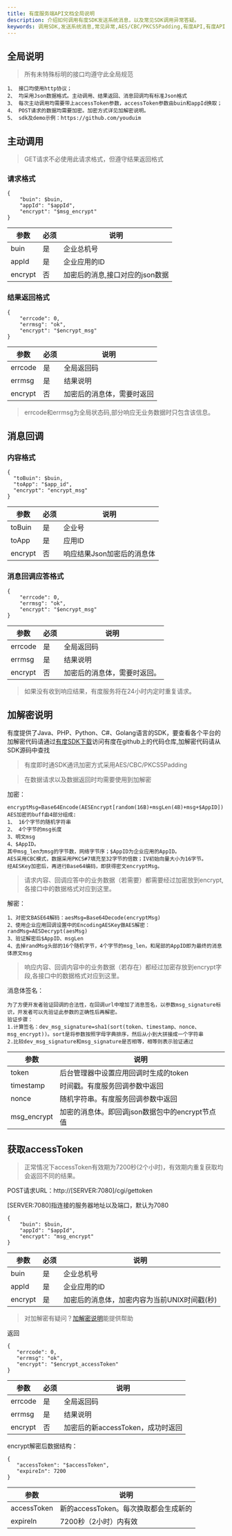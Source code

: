 ```yaml
---
title: 有度服务端API文档全局说明
description: 介绍如何调用有度SDK发送系统消息，以及常见SDK调用异常答疑。
keywords: 调用SDK,发送系统消息,常见异常,AES/CBC/PKCS5Padding,有度API,有度API全局说明
---
```


## 全局说明

> 所有未特殊标明的接口均遵守此全局规范

```
1、 接口均使用http协议；
2、 均采用Json数据格式。主动调用、结果返回、消息回调均有标准Json格式
3、 每次主动调用均需要带上accessToken参数，accessToken参数由buin和appId换取；
4、 POST请求的数据均需要加密。加密方式详见加解密说明。
5、 sdk及demo示例：https://github.com/youduim
```

## 主动调用
> GET请求不必使用此请求格式，但遵守结果返回格式

### 请求格式

```
{
    "buin": $buin,
    "appId": "$appId",
    "encrypt": "$msg_encrypt"
}
```

| 参数    | 必须 | 说明                            |
| ------- | ---- | ------------------------------- |
| buin    | 是   | 企业总机号                      |
| appId   | 是   | 企业应用的ID                    |
| encrypt | 否   | 加密后的消息,接口对应的json数据 |

### 结果返回格式

```
{
    "errcode": 0,
    "errmsg": "ok",
    "encrypt": "$encrypt_msg"
}
```

| 参数    | 必须 | 说明                       |
| ------- | ---- | -------------------------- |
| errcode | 是   | 全局返回码                 |
| errmsg  | 是   | 结果说明                   |
| encrypt | 否   | 加密后的消息体，需要时返回 |

> errcode和errmsg为全局状态码,部分响应无业务数据时只包含该信息。
>

## 消息回调

### 内容格式

```
{
  "toBuin": $buin,
  "toApp": "$app_id",
  "encrypt": "encrypt_msg"
}
```

| 参数    | 必须 | 说明                       |
| ------- | ---- | -------------------------- |
| toBuin  | 是   | 企业号                     |
| toApp   | 是   | 应用ID                     |
| encrypt | 否   | 响应结果Json加密后的消息体 |

### 消息回调应答格式

```
{
    "errcode": 0,
    "errmsg": "ok",
    "encrypt": "$encrypt_msg"
}
```

| 参数    | 必须 | 说明                         |
| ------- | ---- | ---------------------------- |
| errcode | 是   | 全局返回码                   |
| errmsg  | 是   | 结果说明                     |
| encrypt | 否   | 加密后的消息体，需要时返回。 |

> 如果没有收到响应结果，有度服务将在24小时内定时重复请求。
>

## 加解密说明

有度提供了Java、PHP、Python、C#、Golang语言的SDK，要查看各个平台的加解密代码请通过[有度SDK下载](a01_00002.md)访问有度在github上的代码仓库,加解密代码请从SDK源码中查找

> 有度即时通SDK通讯加密方式采用AES/CBC/PKCS5Padding

> 在数据请求以及数据返回时均需要使用到加解密

加密：

```
encryptMsg=Base64Encode(AESEncrypt[random(16B)+msgLen(4B)+msg+$AppID])
AES加密的buff由4部分组成:
1、 16个字节的随机字符串
2、 4个字节的msg长度
3、明文msg
4、$AppID。
其中msg_len为msg的字节数，网络字节序；$AppID为企业应用的AppID。
AES采用CBC模式，数据采用PKCS#7填充至32字节的倍数；IV初始向量大小为16字节。
经AESKey加密后，再进行Base64编码，即获得密文encryptMsg。
```

> 请求内容、回调应答中的业务数据（若需要）都需要经过加密放到encrypt,各接口中的数据格式对应到这里。

解密：

```
1、对密文BASE64解码：aesMsg=Base64Decode(encryptMsg)
2、使用企业应用回调设置中的EncodingAESKey做AES解密：randMsg=AESDecrypt(aesMsg)
3、验证解密后$AppID、msgLen
4、去掉randMsg头部的16个随机字节，4个字节的msg_len，和尾部的AppID即为最终的消息体原文msg
```

> 响应内容、回调内容中的业务数据（若存在）都经过加密存放到encrypt字段,各接口中的数据格式对应到这里。

消息体签名：

```
为了方便开发者验证回调的合法性，在回调url中增加了消息签名，以参数msg_signature标识，开发者可以先验证此参数的正确性后再解密。
验证步骤：
1.计算签名：dev_msg_signature=sha1(sort(token、timestamp、nonce、msg_encrypt))。sort是将参数按照字母字典排序，然后从小到大拼接成一个字符串
2.比较dev_msg_signature和msg_signature是否相等，相等则表示验证通过
```

| 参数        | 说明                                            |
| ----------- | ----------------------------------------------- |
| token       | 后台管理器中设置应用回调时生成的token           |
| timestamp   | 时间戳。有度服务回调参数中返回                  |
| nonce       | 随机字符串。有度服务回调参数中返回              |
| msg_encrypt | 加密的消息体。即回调json数据包中的encrypt节点值 |

## 获取accessToken

> 正常情况下accessToken有效期为7200秒(2个小时)，有效期内重复获取均会返回不同的结果。

POST请求URL：http://[SERVER:7080]/cgi/gettoken

[SERVER:7080]指连接的服务器地址以及端口，默认为7080

```
{
    "buin": $buin,
    "appId": "$appId",
    "encrypt": "msg_encrypt"
}
```

| 参数    | 必须 | 说明                                         |
| ------- | ---- | -------------------------------------------- |
| buin    | 是   | 企业总机号                                   |
| appId   | 是   | 企业应用的ID                                 |
| encrypt | 是   | 加密后的消息体，加密内容为当前UNIX时间戳(秒) |

> 对加解密有疑问？[加解密说明](#_8)能提供帮助

返回

```
{
   "errcode": 0,
   "errmsg": "ok",
   "encrypt": "$encrypt_accessToken"
}
```

| 参数    | 必须 | 说明                              |
| ------- | ---- | --------------------------------- |
| errcode | 是   | 全局返回码                        |
| errmsg  | 是   | 结果说明                          |
| encrypt | 否   | 加密后的新accessToken，成功时返回 |

encrypt解密后数据结构：

```
{
   "accessToken": "$accessToken",
   "expireIn": 7200
}
```

| 参数        | 说明                                  |
| ----------- | ------------------------------------- |
| accessToken | 新的accessToken。每次换取都会生成新的 |
| expireIn    | 7200秒（2小时）内有效                 |

